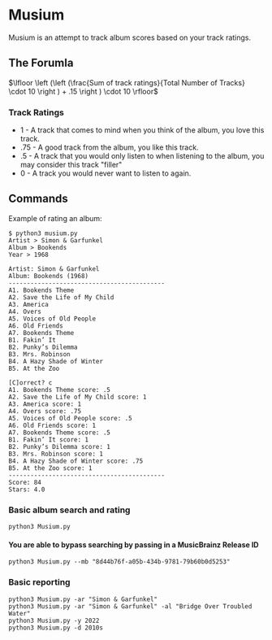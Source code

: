 # Musium

Musium is an attempt to track album scores based on your track ratings.

## The Forumla

$\lfloor \left (\left (\frac{Sum of track ratings}{Total Number of Tracks} \cdot 10  \right ) + .15  \right ) \cdot 10 \rfloor$

### Track Ratings
* 1   - A track that comes to mind when you think of the album, you love this track.
* .75 - A good track from the album, you like this track.
* .5  - A track that you would only listen to when listening to the album, you may consider this track "filler"
* 0 - A track you would never want to listen to again.

## Commands
Example of rating an album:
```console
$ python3 musium.py
Artist > Simon & Garfunkel
Album > Bookends
Year > 1968

Artist: Simon & Garfunkel
Album: Bookends (1968)
-------------------------------------------
A1. Bookends Theme
A2. Save the Life of My Child
A3. America
A4. Overs
A5. Voices of Old People
A6. Old Friends
A7. Bookends Theme
B1. Fakin’ It
B2. Punky’s Dilemma
B3. Mrs. Robinson
B4. A Hazy Shade of Winter
B5. At the Zoo

[C]orrect? c
A1. Bookends Theme score: .5
A2. Save the Life of My Child score: 1
A3. America score: 1
A4. Overs score: .75
A5. Voices of Old People score: .5
A6. Old Friends score: 1
A7. Bookends Theme score: .5
B1. Fakin’ It score: 1
B2. Punky’s Dilemma score: 1
B3. Mrs. Robinson score: 1
B4. A Hazy Shade of Winter score: .75
B5. At the Zoo score: 1
-------------------------------------------
Score: 84
Stars: 4.0
```

### Basic album search and rating
```console
python3 Musium.py
```

#### You are able to bypass searching by passing in a MusicBrainz Release ID
```console
python3 Musium.py --mb "8d44b76f-a05b-434b-9781-79b60b0d5253"
```

### Basic reporting
```console
python3 Musium.py -ar "Simon & Garfunkel"
python3 Musium.py -ar "Simon & Garfunkel" -al "Bridge Over Troubled Water"
python3 Musium.py -y 2022
python3 Musium.py -d 2010s
```